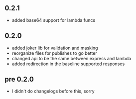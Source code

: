 ## 0.2.1
- added base64 support for lambda funcs

## 0.2.0
- added joker lib for validation and masking
- reorganize files for publishes to go better
- changed api to be the same between express and lambda
- added redirection in the baseline supported responses

## pre 0.2.0
- I didn't do changelogs before this, sorry
